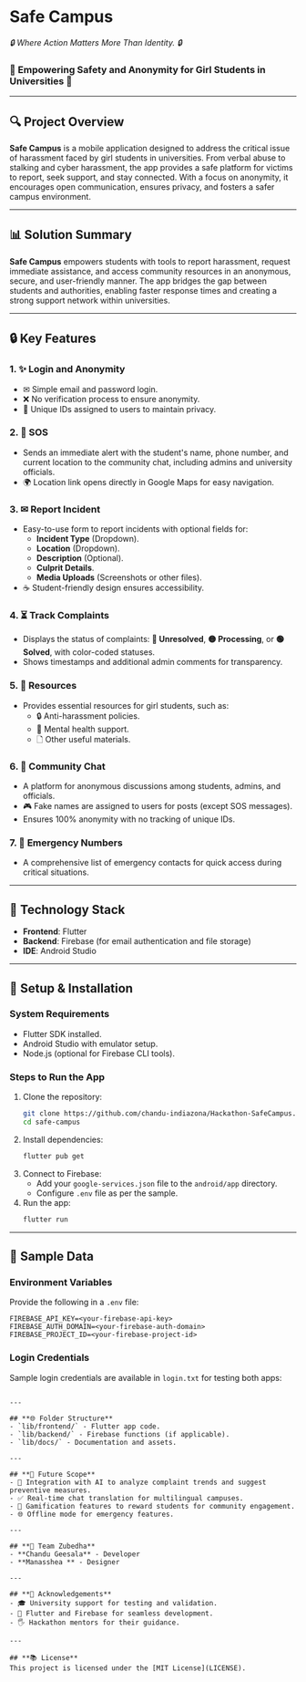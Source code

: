 # Safe Campus
<i> 🔒 Where Action Matters More Than Identity. 🔒</i>
### **🌈 Empowering Safety and Anonymity for Girl Students in Universities 🌈**

---

## **🔍 Project Overview**

**Safe Campus** is a mobile application designed to address the critical issue of harassment faced by girl students in universities. From verbal abuse to stalking and cyber harassment, the app provides a safe platform for victims to report, seek support, and stay connected. With a focus on anonymity, it encourages open communication, ensures privacy, and fosters a safer campus environment.

---

## **📊 Solution Summary**

**Safe Campus** empowers students with tools to report harassment, request immediate assistance, and access community resources in an anonymous, secure, and user-friendly manner. The app bridges the gap between students and authorities, enabling faster response times and creating a strong support network within universities.

---

## **🔒 Key Features**

### **1. ✨ Login and Anonymity**
- ✉ Simple email and password login.
- ❌ No verification process to ensure anonymity.
- 🔑 Unique IDs assigned to users to maintain privacy.

### **2. 🚨 SOS**
- Sends an immediate alert with the student's name, phone number, and current location to the community chat, including admins and university officials.
- 🌍 Location link opens directly in Google Maps for easy navigation.

### **3. ✉ Report Incident**
- Easy-to-use form to report incidents with optional fields for:
  - **Incident Type** (Dropdown).
  - **Location** (Dropdown).
  - **Description** (Optional).
  - **Culprit Details**.
  - **Media Uploads** (Screenshots or other files).
- ☕ Student-friendly design ensures accessibility.

### **4. ⏳ Track Complaints**
- Displays the status of complaints: **🔴 Unresolved**, **🟡 Processing**, or **🟢 Solved**, with color-coded statuses.
- Shows timestamps and additional admin comments for transparency.

### **5. 🔄 Resources**
- Provides essential resources for girl students, such as:
  - 🔒 Anti-harassment policies.
  - 🌟 Mental health support.
  - 🗋 Other useful materials.

### **6. 💬 Community Chat**
- A platform for anonymous discussions among students, admins, and officials.
- 🎮 Fake names are assigned to users for posts (except SOS messages).
- Ensures 100% anonymity with no tracking of unique IDs.

### **7. 🛑 Emergency Numbers**
- A comprehensive list of emergency contacts for quick access during critical situations.

---

## **🧬 Technology Stack**

- **Frontend**: Flutter
- **Backend**: Firebase (for email authentication and file storage)
- **IDE**: Android Studio

---

## **🔧 Setup & Installation**

### **System Requirements**
- Flutter SDK installed.
- Android Studio with emulator setup.
- Node.js (optional for Firebase CLI tools).

### **Steps to Run the App**
1. Clone the repository:
   ```bash
   git clone https://github.com/chandu-indiazona/Hackathon-SafeCampus.git
   cd safe-campus
   ```
2. Install dependencies:
   ```bash
   flutter pub get
   ```
3. Connect to Firebase:
   - Add your `google-services.json` file to the `android/app` directory.
   - Configure `.env` file as per the sample.
4. Run the app:
   ```bash
   flutter run
   ```

---

## **🔐 Sample Data**

### **Environment Variables**
Provide the following in a `.env` file:
```env
FIREBASE_API_KEY=<your-firebase-api-key>
FIREBASE_AUTH_DOMAIN=<your-firebase-auth-domain>
FIREBASE_PROJECT_ID=<your-firebase-project-id>
```

### **Login Credentials**
Sample login credentials are available in `login.txt` for testing both apps:

  ```

---

## **🌐 Folder Structure**
- `lib/frontend/` - Flutter app code.
- `lib/backend/` - Firebase functions (if applicable).
- `lib/docs/` - Documentation and assets.

---

## **🎯 Future Scope**
- 🤖 Integration with AI to analyze complaint trends and suggest preventive measures.
- ✅ Real-time chat translation for multilingual campuses.
- 🌟 Gamification features to reward students for community engagement.
- 🌐 Offline mode for emergency features.

---

## **👥 Team Zubedha**
- **Chandu Geesala** - Developer 
- **Manasshea ** - Designer

---

## **🎉 Acknowledgements**
- 🎓 University support for testing and validation.
- 🔧 Flutter and Firebase for seamless development.
- 🖐 Hackathon mentors for their guidance.

---

## **📚 License**
This project is licensed under the [MIT License](LICENSE).
